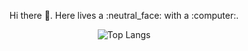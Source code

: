 <p style="text-align: center;">Hi there 👋. Here lives a :neutral_face: with a :computer:.</p>
  
<p align="center">
  <img src='https://stats-4wangyu.vercel.app/api/top-langs/?username=4wangyu&layout=compact&hide=ruby,swift,kotlin' alt='Top Langs'></img>
</p>
